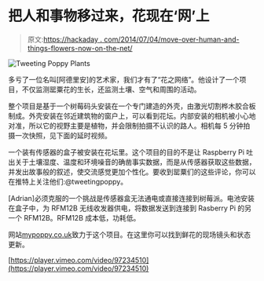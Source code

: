 # 把人和事物移过来，花现在‘网’上

> 原文:[https://hackaday . com/2014/07/04/move-over-human-and-things-flowers-now-on-the-net/](https://hackaday.com/2014/07/04/move-over-humans-and-things-flowers-now-on-the-net/)

![Tweeting Poppy Plants](../Images/288821242d050b9f7fb3c4d798c43938.png)

多亏了一位名叫[阿德里安]的艺术家，我们才有了“花之网络”。他设计了一个项目，不仅监测罂粟花的生长，还监测土壤、空气和周围的活动。

整个项目是基于一个树莓码头安装在一个专门建造的外壳，由激光切割桦木胶合板制成。外壳安装在邻近建筑物的窗户上，可以看到花坛。内部安装的相机被小心地对准，所以它的视野主要是植物，并会限制拍摄不认识的路人。相机每 5 分钟拍摄一次快照，见下面的延时视频。

一个装有传感器的盒子被安装在花坛里。这个项目的目的不是让 Raspberry Pi 吐出关于土壤湿度、温度和环境噪音的确凿事实数据，而是从传感器获取这些数据，并发出故事般的叙述，使交流感觉更加个性化。要收到罂粟们的这些评论，你可以在推特上关注他们:@tweetingpoppy。

[Adrian]必须克服的一个挑战是传感器盒无法通电或直接连接到树莓派。电池安装在盒子中，为 RFM12B 无线收发器供电，将数据发送到连接到 Rasberry Pi 的另一个 RFM12B。RFM12B 成本低，功耗低。

网站[mypoppy.co.uk](http://mypoppy.co.uk/)致力于这个项目。在这里你可以找到鲜花的现场镜头和状态更新。

[https://player.vimeo.com/video/97234510](https://player.vimeo.com/video/97234510)